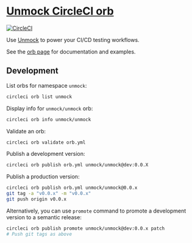 # [Unmock CircleCI orb](https://circleci.com/orbs/registry/orb/unmock/unmock)

[![CircleCI](https://circleci.com/gh/unmock/unmock-orb.svg?style=svg)](https://circleci.com/gh/unmock/unmock-orb)

Use [Unmock](https://unmock.io) to power your CI/CD testing workflows.

See the [orb page](https://circleci.com/orbs/registry/orb/unmock/unmock) for documentation and examples.

## Development

List orbs for namespace `unmock`:

```bash
circleci orb list unmock
```

Display info for `unmock/unmock` orb:

```bash
circleci orb info unmock/unmock
```

Validate an orb:

```bash
circleci orb validate orb.yml
```

Publish a development version:

```bash
circleci orb publish orb.yml unmock/unmock@dev:0.0.X
```

Publish a production version:

```bash
circleci orb publish orb.yml unmock/unmock@0.0.x
git tag -a "v0.0.x" -m "v0.0.x"
git push origin v0.0.x
```

Alternatively, you can use `promote` command to promote a development version to a semantic release:

```bash
circleci orb publish promote unmock/unmock@dev:0.0.x patch
# Push git tags as above
```
